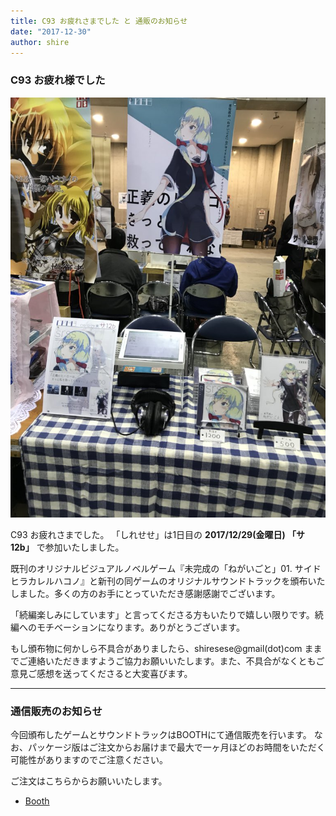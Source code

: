 ```yaml
---
title: C93 お疲れさまでした と 通販のお知らせ
date: "2017-12-30"
author: shire
---
```


### C93 お疲れ様でした

![layout](layout.jpg)

C93 お疲れさまでした。
「しれせせ」は1日目の **2017/12/29(金曜日) 「サ12b」** で参加いたしました。

既刊のオリジナルビジュアルノベルゲーム『未完成の「ねがいごと」01. サイドヒラカレルハコノ』と新刊の同ゲームのオリジナルサウンドトラックを頒布いたしました。多くの方のお手にとっていただき感謝感謝でございます。

「続編楽しみにしています」と言ってくださる方もいたりで嬉しい限りです。続編へのモチベーションになります。ありがとうございます。

もし頒布物に何かしら不具合がありましたら、shiresese@gmail(dot)com ままでご連絡いただきますようご協力お願いいたします。また、不具合がなくともご意見ご感想を送ってくださると大変喜びます。

---

### 通信販売のお知らせ
今回頒布したゲームとサウンドトラックはBOOTHにて通信販売を行います。
なお、パッケージ版はご注文からお届けまで最大で一ヶ月ほどのお時間をいただく可能性がありますのでご注意ください。

ご注文はこちらからお願いいたします。
* [Booth](https://seseri.booth.pm/)
